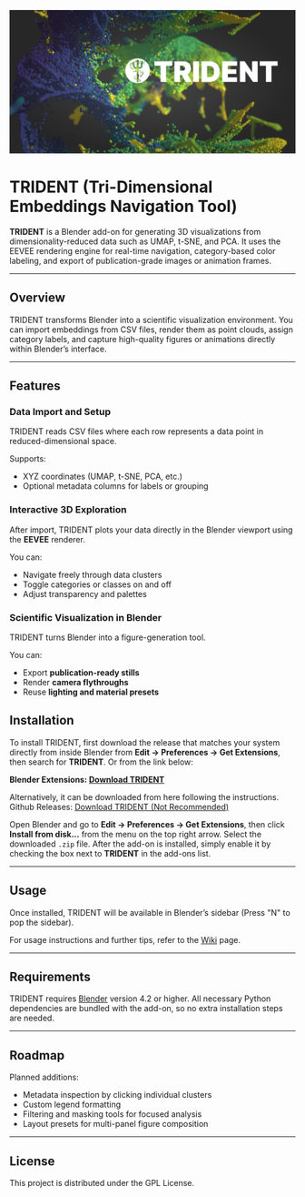 <p align="center">
  <img src=".github\others\logo.png" alt="TRIDENT">
</p>

# TRIDENT (Tri-Dimensional Embeddings Navigation Tool)

**TRIDENT** is a Blender add-on for generating 3D visualizations from dimensionality-reduced data such as UMAP, t-SNE, and PCA. It uses the EEVEE rendering engine for real-time navigation, category-based color labeling, and export of publication-grade images or animation frames.

---

## Overview

TRIDENT transforms Blender into a scientific visualization environment. You can import embeddings from CSV files, render them as point clouds, assign category labels, and capture high-quality figures or animations directly within Blender’s interface.

---

## Features

### Data Import and Setup

TRIDENT reads CSV files where each row represents a data point in reduced-dimensional space.

Supports:

- XYZ coordinates (UMAP, t-SNE, PCA, etc.)
- Optional metadata columns for labels or grouping

### Interactive 3D Exploration

After import, TRIDENT plots your data directly in the Blender viewport using the **EEVEE** renderer.

You can:

- Navigate freely through data clusters
- Toggle categories or classes on and off
- Adjust transparency and palettes

### Scientific Visualization in Blender

TRIDENT turns Blender into a figure-generation tool.

You can:

- Export **publication-ready stills**
- Render **camera flythroughs**
- Reuse **lighting and material presets**

## Installation

To install TRIDENT, first download the release that matches your system directly from inside Blender from **Edit → Preferences → Get Extensions**, then search for **TRIDENT**. Or from the link below:

**Blender Extensions: [Download TRIDENT](https://extensions.blender.org/add-ons/trident/)**


Alternatively, it can be downloaded from here following the instructions.
Github Releases: [Download TRIDENT (Not Recommended)](https://github.com/c-cordi/TRIDENT/releases)

Open Blender and go to **Edit → Preferences → Get Extensions**, then click **Install from disk...** from the menu on the top right arrow. Select the downloaded `.zip` file. After the add-on is installed, simply enable it by checking the box next to **TRIDENT** in the add-ons list.

---

## Usage

Once installed, TRIDENT will be available in Blender’s sidebar (Press "N" to pop the sidebar).

For usage instructions and further tips, refer to the [Wiki](https://github.com/c-cordi/TRIDENT/wiki) page.

---

## Requirements

TRIDENT requires [Blender](https://www.blender.org/) version 4.2 or higher. All necessary Python dependencies are bundled with the add-on, so no extra installation steps are needed.

---

## Roadmap

Planned additions:

- Metadata inspection by clicking individual clusters
- Custom legend formatting
- Filtering and masking tools for focused analysis
- Layout presets for multi-panel figure composition

---

## License

This project is distributed under the GPL License.
